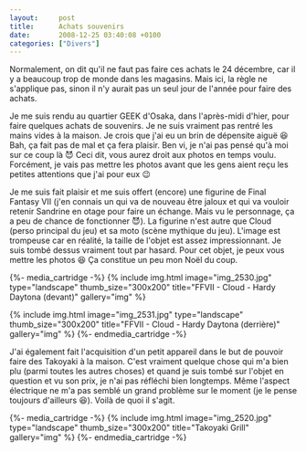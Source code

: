 ```yaml
---
layout:     post
title:      Achats souvenirs
date:       2008-12-25 03:40:08 +0100
categories: ["Divers"]
---
```


Normalement, on dit qu'il ne faut pas faire ces achats le 24 décembre, car il y a beaucoup trop de monde dans les
magasins. Mais ici, la règle ne s'applique pas, sinon il n'y aurait pas un seul jour de l'année pour faire des
achats.

<!--more-->

Je me suis rendu au quartier GEEK d'Osaka, dans l'après-midi d'hier, pour faire quelques achats de souvenirs. Je ne
suis vraiment pas rentré les mains vides à la maison. Je crois que j'ai eu un brin de dépensite aiguë :laughing:
Bah, ça fait pas de mal et ça fera plaisir. Ben vi, je n'ai pas pensé qu'à moi sur ce coup là :smiling_imp: Ceci
dit, vous aurez droit aux photos en temps voulu. Forcément, je vais pas mettre les photos avant que les gens aient
reçu les petites attentions que j'ai pour eux :wink:

Je me suis fait plaisir et me suis offert (encore) une figurine de Final Fantasy VII (j'en connais un qui va de
nouveau être jaloux et qui va vouloir retenir Sandrine en otage pour faire un échange. Mais vu le personnage, ça a
peu de chance de fonctionner :smiling_imp:). La figurine n'est autre que Cloud (perso principal du jeu) et sa moto
(scène mythique du jeu). L'image est trompeuse car en réalité, la taille de l'objet est assez impressionnant. Je
suis tombé dessus vraiment tout par hasard. Pour cet objet, je peux vous mettre les photos :laughing: Ça constitue
un peu mon Noël du coup.

{%- media_cartridge -%}
{% include img.html
    image="img_2530.jpg"
    type="landscape"
    thumb_size="300x200"
    title="FFVII - Cloud - Hardy Daytona (devant)"
    gallery="img"
%}

{% include img.html
    image="img_2531.jpg"
    type="landscape"
    thumb_size="300x200"
    title="FFVII - Cloud - Hardy Daytona (derrière)"
    gallery="img"
%}
{%- endmedia_cartridge -%}

J'ai également fait l'acquisition d'un petit appareil dans le but de pouvoir faire des Takoyaki à la maison. C'est
vraiment quelque chose qui m'a bien plu (parmi toutes les autres choses) et quand je suis tombé sur l'objet en
question et vu son prix, je n'ai pas réfléchi bien longtemps. Même l'aspect électrique ne m'a pas semblé un grand
problème sur le moment (je le pense toujours d'ailleurs :laughing:). Voilà de quoi il s'agit.

{%- media_cartridge -%}
{% include img.html
    image="img_2520.jpg"
    type="landscape"
    thumb_size="300x200"
    title="Takoyaki Grill"
    gallery="img"
%}
{%- endmedia_cartridge -%}
